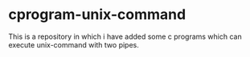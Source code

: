 # cprogram-unix-command
This is a repository in which i have added some c programs which can execute unix-command with two pipes.
